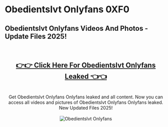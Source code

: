 # Obedientslvt Onlyfans 0XF0

<h2>Obedientslvt Onlyfans Videos And Photos - Update Files 2025!</h2>
<br>
<div align="center">
<h2><a href="https://213.232.235.80/live/video.php?q=obedientslvt-onlyfans" rel="nofollow">👉👉 Click Here For Obedientslvt Onlyfans Leaked 👈👈</a></h2>

<br>
Get Obedientslvt Onlyfans Onlyfans leaked and all content. Now you can access all videos and pictures of Obedientslvt Onlyfans Onlyfans leaked. New Updated Files 2025!
<br>
<br>
<a href="https://213.232.235.80/live/video.php?q=obedientslvt-onlyfans" rel="nofollow" data-target="animated-image.originalLink"><img src="https://i.imgur.com/dJHk4Zq.gif" alt="Obedientslvt Onlyfans" style="max-width: 100%; display: inline-block;" data-target="animated-image.originalImage"></a>
</div>
<br>